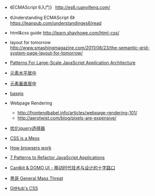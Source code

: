 * 《ECMAScript 6入门》 http://es6.ruanyifeng.com/
* 《Understanding ECMAScript 6》 https://leanpub.com/understandinges6/read
* html&css guide http://learn.shayhowe.com/html-css/
* layout for tomorrow http://www.smashingmagazine.com/2011/08/23/the-semantic-grid-system-page-layout-for-tomorrow/

* [Patterns For Large-Scale JavaScript Application Architecture](http://addyosmani.com/largescalejavascript/)
* [元素水平居中](http://www.w3cplus.com/css/elements-horizontally-center-with-css.html)
* [元素垂直居中](http://www.w3cplus.com/css/vertically-center-content-with-css)
* [basejs](http://dean.edwards.name/weblog/2006/03/base/)
* Webpage Rendering
	* http://frontendbabel.info/articles/webpage-rendering-101/
	* http://aerotwist.com/blog/pixels-are-expensive/
* [优化jquery选择器](http://learn.jquery.com/performance/optimize-selectors/)
* [CSS is a Mess](http://vimeo.com/99877232)
* [How browsers work](http://taligarsiel.com/Projects/howbrowserswork1.htm)
* [7 Patterns to Refactor JavaScript Applications](http://journal.crushlovely.com/post/88286828068/7-patterns-to-refactor-javascript-applications-value)
* [Cardkit & DOMO UI - 移动时代技术与设计的十字路口](http://www.infoq.com/cn/presentations/cardkit-domo-ui)
* [黑哥 General Mass Threat](http://www.infoq.com/cn/presentations/general-mass-threat)
* [GitHub's CSS](http://markdotto.com/2014/07/23/githubs-css/)